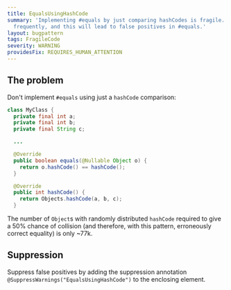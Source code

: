 ```yaml
---
title: EqualsUsingHashCode
summary: 'Implementing #equals by just comparing hashCodes is fragile. Hashes collide
  frequently, and this will lead to false positives in #equals.'
layout: bugpattern
tags: FragileCode
severity: WARNING
providesFix: REQUIRES_HUMAN_ATTENTION
---
```


<!--
*** AUTO-GENERATED, DO NOT MODIFY ***
To make changes, edit the @BugPattern annotation or the explanation in docs/bugpattern.
-->

## The problem
Don't implement `#equals` using just a `hashCode` comparison:

```java {.bad}
class MyClass {
  private final int a;
  private final int b;
  private final String c;

  ...

  @Override
  public boolean equals(@Nullable Object o) {
    return o.hashCode() == hashCode();
  }

  @Override
  public int hashCode() {
    return Objects.hashCode(a, b, c);
  }
```

The number of `Object`s with randomly distributed `hashCode` required to give a
50% chance of collision (and therefore, with this pattern, erroneously correct
equality) is only ~77k.

## Suppression
Suppress false positives by adding the suppression annotation `@SuppressWarnings("EqualsUsingHashCode")` to the enclosing element.

